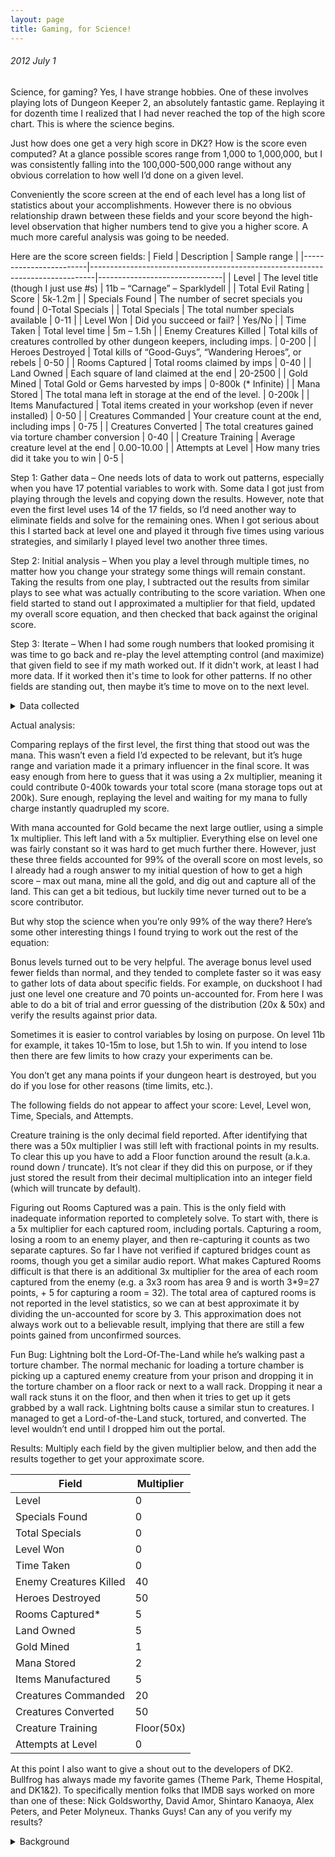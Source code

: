 ```yaml
---
layout: page
title: Gaming, for Science!
---
```


###### 2012 July 1<br>
Science, for gaming?  Yes, I have strange hobbies.  One of these involves playing lots of Dungeon Keeper 2, an absolutely fantastic game.  Replaying it for dozenth time I realized that I had never reached the top of the high score chart. This is where the science begins.

Just how does one get a very high score in DK2?  How is the score even computed?  At a glance possible scores range from 1,000 to 1,000,000, but I was consistently falling into the 100,000-500,000 range without any obvious correlation to how well I’d done on a given level.

Conveniently the score screen at the end of each level has a long list of statistics about your accomplishments.  However there is no obvious relationship drawn between these fields and your score beyond the high-level observation that higher numbers tend to give you a higher score.  A much more careful analysis was going to be needed.

Here are the score screen fields:
| Field                  | Description                                                                   | Sample range                  |
|------------------------|-------------------------------------------------------------------------------|-------------------------------|
| Level                  | The level title (though I just use #s)                                        | 11b – “Carnage” – Sparklydell |
| Total Evil Rating      | Score                                                                         | 5k-1.2m                       |
| Specials Found         | The number of secret specials you found                                       | 0-Total Specials              |
| Total Specials         | The total number specials available                                           | 0-11                          |
| Level Won              | Did you succeed or fail?                                                      | Yes/No                        |
| Time Taken             | Total level time                                                              | 5m – 1.5h                     |
| Enemy Creatures Killed | Total kills of creatures controlled by other dungeon keepers, including imps. | 0-200                         |
| Heroes Destroyed       | Total kills of “Good-Guys”, “Wandering Heroes”, or rebels                     | 0-50                          |
| Rooms Captured         | Total rooms claimed by imps                                                   | 0-40                          |
| Land Owned             | Each square of land claimed at the end                                        | 20-2500                       |
| Gold Mined             | Total Gold or Gems harvested by imps                                          | 0-800k (* Infinite)           |
| Mana Stored            | The total mana left in storage at the end of the level.                       | 0-200k                        |
| Items Manufactured     | Total items created in your workshop (even if never installed)                | 0-50                          |
| Creatures Commanded    | Your creature count at the end, including imps                                | 0-75                          |
| Creatures Converted    | The total creatures gained via torture chamber conversion                     | 0-40                          |
| Creature Training      | Average creature level at the end                                             | 0.00-10.00                    |
| Attempts at Level      | How many tries did it take you to win                                         | 0-5                           |

Step 1: Gather data – One needs lots of data to work out patterns, especially when you have 17 potential variables to work with.   Some data I got just from playing through the levels and copying down the results.  However, note that even the first level uses 14 of the 17 fields, so I’d need another way to eliminate fields and solve for the remaining ones.  When I got serious about this I started back at level one and played it through five times using various strategies, and similarly I played level two another three times.

Step 2: Initial analysis – When you play a level through multiple times, no matter how you change your strategy some things will remain constant.  Taking the results from one play, I subtracted out the results from similar plays to see what was actually contributing to the score variation.  When one field started to stand out I approximated a multiplier for that field, updated my overall score equation, and then checked that back against the original score.

Step 3: Iterate – When I had some rough numbers that looked promising it was time to go back and re-play the level attempting control (and maximize) that given field to see if my math worked out.  If it didn't work, at least I had more data.  If it worked then it's time to look for other patterns.  If no other fields are standing out, then maybe it’s time to move on to the next level.

<details>
  <summary>Data collected</summary>
https://docs.google.com/spreadsheets/d/1GO8WPQvnhvWq2Y4bXqznJs8lGJVA2Dy8Z168P6EowNs/edit#gid=0
  
| ID | Level     | Score   | Specials Found | Total Specials | Victory | Time    | Creature Kills | Hero Kills | * Rooms Captured | Land Owned | Gold Mined | Mana Stored | Items made | Creatures | Converts | Training | Attempts |   | Calculated score | Diff | Probobly room area captured |
|----|-----------|---------|----------------|----------------|---------|---------|----------------|------------|------------------|------------|------------|-------------|------------|-----------|----------|----------|----------|---|------------------|------|-----------------------------|
|  1 |         1 |   89887 |              1 |              1 | Yes     | 0:06:51 |              0 |          3 |                1 |        170 |      27000 |       30763 |          0 |        11 |        0 |     2.72 |        1 |   |            89887 |    0 |                           0 |
|  2 |         1 |   60214 |              1 |              1 | Yes     | 0:04:18 |              0 |          3 |                1 |        130 |      27000 |       16035 |          0 |        10 |        0 |     2.39 |        1 |   |            60194 |   20 |                 6.666666667 |
|  3 |         1 |  139017 |              1 |              1 | Yes     | 0:09:28 |              0 |          3 |                1 |        205 |      27000 |       55234 |          0 |        12 |        0 |     2.58 |        1 |   |           139017 |    0 |                           0 |
|  6 |         1 |  129446 |              0 |              1 | Yes     | 0:07:57 |              0 |          3 |                1 |        199 |      27000 |       50470 |          0 |        13 |        0 |     1.92 |        1 |   |           129446 |    0 |                           0 |
|  7 |         1 |  428684 |              0 |              1 | Yes     | 0:23:18 |              0 |          3 |                1 |        213 |      27000 |      200000 |          0 |        19 |        0 |     1.68 |        1 |   |           428684 |    0 |                           0 |
|  4 |         2 |  331413 |              1 |              1 | Yes     | 0:15:02 |              0 |         18 |                1 |        313 |      99000 |      114663 |          0 |        24 |        0 |     2.75 |        1 |   |           331413 |    0 |                           0 |
|  5 |         2 |  277057 |              1 |              1 | Yes     | 0:14:45 |              0 |         18 |                1 |        368 |      99000 |       87305 |          0 |        27 |        0 |     3.25 |        1 |   |           277057 |    0 |                           0 |
|  8 |         2 |  502372 |              1 |              1 | Yes     | 0:18:19 |              0 |         18 |                1 |        381 |      99000 |      200000 |          0 |        20 |        0 |     3.25 |        1 |   |           502372 |    0 |                           0 |
|  9 |         3 |  466432 |              1 |              1 | Yes     | 0:32:36 |              0 |         18 |                3 |        682 |      61364 |      200000 |          2 |        26 |        0 |      4.3 |        1 |   |           466434 |   -2 |               -0.6666666667 |
| 10 |         4 |  718063 |              4 |              4 | Yes     | 0:44:44 |              0 |         19 |                9 |       1326 |     309000 |      200000 |         11 |        41 |        0 |     5.87 |        1 |   |           717793 |  270 |                          90 |
| 11 |         5 |  606180 |              4 |              5 | Yes     | 0:34:04 |              0 |          8 |                2 |        735 |     201000 |      200000 |          5 |        36 |        0 |     4.36 |        1 |   |           606048 |  132 |                          44 |
| 12 | 6a        |  774409 |             11 |             11 | Yes     | 0:54:14 |              0 |         21 |               10 |       2156 |     360000 |      200000 |         37 |        40 |       16 |     5.39 |        1 |   |           773934 |  475 |                 158.3333333 |
| 13 |         7 |  550339 |              6 |              6 | Yes     | 1:08:00 |              0 |         16 |               10 |        898 |     270000 |      136155 |          7 |        53 |       19 |     4.81 |        1 |   |           549935 |  404 |                 134.6666667 |
| 14 |         8 |  563168 |              8 |             10 | Yes     | 0:53:55 |              0 |         50 |               17 |        556 |     156000 |      200000 |          0 |        28 |        0 |     3.92 |        1 |   |           562121 | 1047 |                         349 |
| 15 | Duckshoot |  402445 |              0 |              0 | Yes     | 0:03:21 |              0 |         42 |                0 |         55 |          0 |      200000 |          0 |         1 |        0 |        1 |        1 |   |           402445 |    0 |                           0 |
| 16 | Duckshoot |  400445 |              0 |              0 | Yes     | 0:04:09 |              0 |          2 |                0 |         55 |          0 |      200000 |          0 |         1 |        0 |        1 |        1 |   |           400445 |    0 |                           0 |
| 17 | Golf      |   10275 |              0 |              0 | No      | 0:01:05 |              0 |          0 |                0 |         79 |          0 |        4940 |          0 |         0 |        0 |        0 |        1 |   |            10275 |    0 |                           0 |
| 18 |         9 |  672722 |              2 |              5 | No      | 0:24:57 |              0 |          3 |                2 |        674 |     268313 |      200000 |          0 |        29 |        0 |     3.82 |        1 |   |           672614 |  108 |                          36 |
| 19 |         9 | 1138321 |              5 |              5 | Yes     | 0:50:18 |              0 |          7 |                3 |       1286 |     730950 |      199221 |          0 |        59 |       13 |     5.44 |        2 |   |          1138289 |   32 |                 10.66666667 |
| 20 |        10 |  817554 |              7 |              9 | Yes     | 0:38:33 |              6 |         26 |               10 |       1203 |     407600 |      200000 |         43 |        36 |        0 |      4.2 |        1 |   |           816350 | 1204 |                 401.3333333 |
| 21 | Maze      |  402960 |              0 |              0 | No      | 0:02:51 |              0 |          0 |                0 |        544 |          0 |      200000 |          0 |         7 |        0 |        2 |        1 |   |           402960 |    0 |                           0 |
| 22 | Maze      |  403051 |              0 |              0 | Yes     | 0:03:43 |              0 |          1 |                0 |        558 |          0 |      200000 |          0 |         6 |        0 |     1.83 |        3 |   |           403051 |    0 |                           0 |
| 23 | 11b       | 1190855 |              0 |              0 | Yes     | 1:26:00 |            177 |          0 |               39 |       2262 |     764858 |      200000 |          8 |        61 |       15 |     5.13 |        1 |   |          1185709 | 5146 |                 1715.333333 |
| 24 | 11b       |  757378 |              0 |              0 | Yes     | 1:14:00 |            145 |          0 |               33 |       1422 |     337637 |      200000 |          0 |        51 |       15 |     4.84 |        1 |   |           752724 | 4654 |                 1551.333333 |
| 25 | 11b       |  757451 |              0 |              0 | Yes     | 1:22:00 |            149 |          0 |               33 |       1409 |     337637 |      200000 |          8 |        47 |       15 |        5 |        1 |   |           752787 | 4664 |                 1554.666667 |
| 26 | 11b       |   48431 |              0 |              0 | No      | 0:15:01 |              0 |          0 |                1 |         27 |      48000 |           0 |          0 |         9 |        0 |     2.22 |        0 |   |            48431 |    0 |                           0 |
| 27 | 11b       |    6360 |              0 |              0 | No      | 0:16:19 |              3 |          0 |                0 |         26 |       6000 |           0 |          0 |         3 |        0 |        1 |        0 |   |             6360 |    0 |                           0 |
| 28 | 11b       |   13246 |              0 |              0 | No      | 0:26:03 |            171 |          0 |                0 |         33 |       6000 |           0 |          0 |         8 |        0 |     1.62 |        0 |   |            13246 |    0 |                           0 |
| 29 | 11b       |  127159 |              0 |              0 | No      | 0:21:40 |             15 |          0 |                2 |         32 |     126000 |           0 |          0 |        14 |        0 |     1.64 |        0 |   |           127132 |   27 |                           9 |
| 30 | 11b       |  127664 |              0 |              0 | No      | 0:22:28 |             26 |          0 |                3 |         31 |     126000 |           0 |          0 |        12 |        0 |     2.25 |        0 |   |           127562 |  102 |                          34 |
| 31 | 11b       |  128827 |              0 |              0 | No      | 0:21:15 |             29 |          0 |                4 |        229 |     126000 |           0 |          0 |        10 |        0 |      2.5 |        0 |   |           128650 |  177 |                          59 |
| 32 | 11b       |  128968 |              0 |              0 | No      | 0:20:46 |             31 |          0 |                4 |        243 |     126000 |           0 |          0 |         9 |        0 |     2.66 |        0 |   |           128788 |  180 |                          60 |
| 33 | 11b       |  100738 |              0 |              0 | No      | 0:15:49 |              0 |          0 |                1 |        205 |      99000 |           0 |         38 |        22 |        0 |     1.36 |        0 |   |           100728 |   10 |                 3.333333333 |
| 34 | 11b       |   50486 |              0 |              0 | No      | 0:12:31 |              1 |          1 |                1 |         99 |      49546 |           0 |          6 |        11 |        0 |        2 |        0 |   |            50486 |    0 |                           0 |
| 35 | 11b       |   52214 |              0 |              0 | No      | 0:11:12 |              0 |          0 |                1 |        133 |      51183 |           0 |          6 |        12 |        0 |     1.83 |        0 |   |            52214 |    0 |                           0 |
| 36 | 11b       |   52499 |              0 |              0 | No      | 0:13:19 |              3 |          1 |                1 |        207 |      50911 |           0 |          6 |        12 |        0 |     2.16 |        0 |   |            52499 |    0 |                           0 |
| 37 |        12 |  640040 |              6 |              7 | Yes     | 0:48:20 |             28 |         48 |                6 |       1135 |     228273 |      200000 |          0 |        27 |        0 |     4.77 |        1 |   |           638276 | 1764 |                         588 |
| 38 |        12 |  540011 |              0 |              7 | Yes     | 0:42:09 |             32 |         48 |                6 |        448 |     132000 |      200000 |          0 |        11 |        0 |     2.63 |        1 |   |           538301 | 1710 |                         570 |
| 39 |        13 | 1110310 |              6 |              8 | Yes     | 1:16:00 |             94 |         22 |               24 |       1839 |     686925 |      200000 |          0 |        71 |       40 |     5.94 |        1 |   |          1104817 | 5493 |                        1831 |
| 40 | Bowling   |   17181 |              0 |              0 | No      | 0:00:00 |              0 |          2 |                0 |        319 |          0 |        7743 |          0 |         0 |        0 |        0 |        1 |   |            17181 |    0 |                           0 |
| 41 |        14 |   28141 |              0 |              8 | No      | 0:11:26 |              0 |          1 |                0 |        176 |      27000 |           0 |          0 |         7 |        0 |     1.42 |        0 |   |            28141 |    0 |                           0 |
| 42 |        14 |  490260 |              8 |              8 | Yes     | 0:58:46 |              0 |         62 |                3 |        598 |     114000 |      184515 |          0 |        37 |        0 |     7.27 |        2 |   |           490238 |   22 |                 7.333333333 |

</details>

Actual analysis:

Comparing replays of the first level, the first thing that stood out was the mana.  This wasn’t even a field I’d expected to be relevant, but it’s huge range and variation made it a primary influencer in the final score.  It was easy enough from here to guess that it was using a 2x multiplier, meaning it could contribute 0-400k towards your total score (mana storage tops out at 200k).  Sure enough, replaying the level and waiting for my mana to fully charge instantly quadrupled my score.

With mana accounted for Gold became the next large outlier, using a simple 1x multiplier.  This left land with a 5x multiplier.  Everything else on level one was fairly constant so it was hard to get much further there.  However, just these three fields accounted for 99% of the overall score on most levels, so I already had a rough answer to my initial question of how to get a high score – max out mana, mine all the gold, and dig out and capture all of the land.  This can get a bit tedious, but luckily time never turned out to be a score contributor.

But why stop the science when you’re only 99% of the way there?  Here’s some other interesting things I found trying to work out the rest of the equation:

Bonus levels turned out to be very helpful.  The average bonus level used fewer fields than normal, and they tended to complete faster so it was easy to gather lots of data about specific fields.  For example, on duckshoot I had just one level one creature and 70 points un-accounted for.  From here I was able to do a bit of trial and error guessing of the distribution (20x & 50x) and verify the results against prior data.

Sometimes it is easier to control variables by losing on purpose.  On level 11b for example, it takes 10-15m to lose, but 1.5h to win.  If you intend to lose then there are few limits to how crazy your experiments can be.

You don’t get any mana points if your dungeon heart is destroyed, but you do if you lose for other reasons (time limits, etc.).

The following fields do not appear to affect your score: Level, Level won, Time, Specials, and Attempts.

Creature training is the only decimal field reported.  After identifying that there was a 50x multiplier I was still left with fractional points in my results.  To clear this up you have to add a Floor function around the result (a.k.a. round down / truncate).  It’s not clear if they did this on purpose, or if they just stored the result from their decimal multiplication into an integer field (which will truncate by default).

Figuring out Rooms Captured was a pain.  This is the only field with inadequate information reported to completely solve.  To start with, there is a 5x multiplier for each captured room, including portals.  Capturing a room, losing a room to an enemy player, and then re-capturing it counts as two separate captures.  So far I have not verified if captured bridges count as rooms, though you get a similar audio report.  What makes Captured Rooms difficult is that there is an additional 3x multiplier for the area of each room captured from the enemy (e.g. a 3x3 room has area 9 and is worth 3*9=27 points, + 5 for capturing a room = 32).  The total area of captured rooms is not reported in the level statistics, so we can at best approximate it by dividing the un-accounted for score by 3.  This approximation does not always work out to a believable result, implying that there are still a few points gained from unconfirmed sources.

Fun Bug: Lightning bolt the Lord-Of-The-Land while he’s walking past a torture chamber.  The normal mechanic for loading a torture chamber is picking up a captured enemy creature from your prison and dropping it in the torture chamber on a floor rack or next to a wall rack.  Dropping it near a wall rack stuns it on the floor, and then when it tries to get up it gets grabbed by a wall rack.  Lightning bolts cause a similar stun to creatures.  I managed to get a Lord-of-the-Land stuck, tortured, and converted.  The level wouldn’t end until I dropped him out the portal.

Results: Multiply each field by the given multiplier below, and then add the results together to get your approximate score.

| Field                  | Multiplier |
|------------------------|------------|
| Level                  | 0          |
| Specials Found         | 0          |
| Total Specials         | 0          |
| Level Won              | 0          |
| Time Taken             | 0          |
| Enemy Creatures Killed | 40         |
| Heroes Destroyed       | 50         |
| Rooms Captured*        | 5          |
| Land Owned             | 5          |
| Gold Mined             | 1          |
| Mana Stored            | 2          |
| Items Manufactured     | 5          |
| Creatures Commanded    | 20         |
| Creatures Converted    | 50         |
| Creature Training      | Floor(50x) |
| Attempts at Level      | 0          |

At this point I also want to give a shout out to the developers of DK2.  Bullfrog has always made my favorite games (Theme Park, Theme Hospital, and DK1&2).  To specifically mention folks that IMDB says worked on more than one of these: Nick Goldsworthy, David Amor, Shintaro Kanaoya, Alex Peters, and Peter Molyneux.  Thanks Guys!  Can any of you verify my results?

<details>
  <summary>Background</summary>
Originally posted at https://tracher.livejournal.com/119711.html
 <details> 
